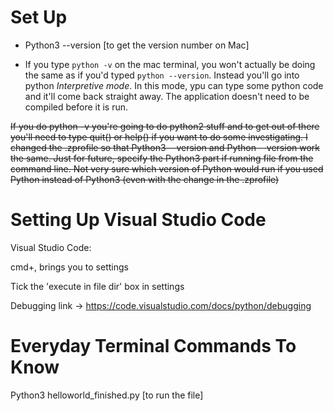 # Set Up
- Python3 --version [to get the version number on Mac]

- If you type `python -v` on the mac terminal, you won't actually be doing the same as if you'd typed `python --version`. Instead you'll go into python *Interpretive mode*. In this mode, ypu can type some python code and it'll come back straight away. The application doesn't need to be compiled before it is run.

~~If you do python -v you're going to do python2 stuff and to get out of there you'll need to type quit() or help() if you want to do some investigating.
I changed the .zprofile so that Python3 --version and Python --version work the same. Just for future, specify the Python3 part if running file from
the command line. Not very sure which version of Python would run if you used Python instead of Python3 (even with the change in the .zprofile)~~

# Setting Up Visual Studio Code

Visual Studio Code:

cmd+, brings you to settings

Tick the 'execute in file dir' box in settings

Debugging link -> https://code.visualstudio.com/docs/python/debugging 

# Everyday Terminal Commands To Know

Python3 helloworld_finished.py [to run the file]
